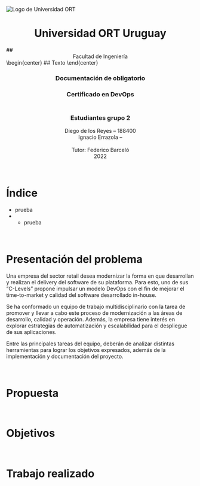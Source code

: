 ![Logo de Universidad ORT](https://drive.google.com/uc?export=view&id=1E0sLWfVQwRFCJaAwZVIDiBxF5izOp7gR)
<center><h1>Universidad ORT Uruguay</h1></center>
## <center>Facultad de Ingeniería</center>
\begin{center}
## Texto
\end{center}

### <center>Documentación de obligatorio</center>
### <center>Certificado en DevOps</center><br>
### <center>Estudiantes grupo 2</center>

<center>Diego de los Reyes – 188400</center>
<center>Ignacio Errazola – </center><br>

<center>Tutor: Federico Barceló</center>
<center>2022</center><br><br>

# Índice
* prueba
* *  prueba


# <br> Presentación del problema
Una empresa del sector retail desea modernizar la forma en que desarrollan y realizan el delivery del software de su plataforma. Para esto, uno de sus “C-Levels” propone impulsar un modelo DevOps con el fin de mejorar el time-to-market y calidad del software desarrollado in-house. 

Se ha conformado un equipo de trabajo multidisciplinario con la tarea de promover y llevar a cabo este proceso de modernización a las áreas de desarrollo, calidad y operación. Además, la empresa tiene interés en explorar estrategias de automatización y escalabilidad para el despliegue de sus aplicaciones.

Entre las principales tareas del equipo, deberán de analizar distintas herramientas para lograr los objetivos expresados, además de la implementación y documentación del proyecto.

# <br> Propuesta 
# <br> Objetivos
# <br> Trabajo realizado
